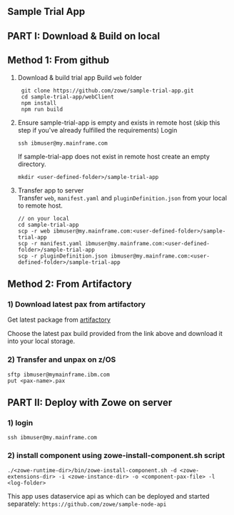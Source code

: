 ## Sample Trial App

## PART I: Download & Build on local

## Method 1: From github
1) Download & build trial app
   Build `web` folder
   ```
    git clone https://github.com/zowe/sample-trial-app.git
    cd sample-trial-app/webClient
    npm install
    npm run build
   ```

2) Ensure sample-trial-app is empty and exists in remote host (skip this step if you've already fulfilled the requirements)
   Login
   ```
   ssh ibmuser@my.mainframe.com
   ```

   If sample-trial-app does not exist in remote host create an empty directory.
   ```
   mkdir <user-defined-folder>/sample-trial-app
   ```

3) Transfer app to server  
   Transfer `web`, `manifest.yaml` and `pluginDefinition.json` from your local to remote host.
   ```
   // on your local
   cd sample-trial-app
   scp -r web ibmuser@my.mainframe.com:<user-defined-folder>/sample-trial-app
   scp -r manifest.yaml ibmuser@my.mainframe.com:<user-defined-folder>/sample-trial-app
   scp -r pluginDefinition.json ibmuser@my.mainframe.com:<user-defined-folder>/sample-trial-app
   ```
## Method 2: From Artifactory
### 1) Download latest pax from artifactory
Get latest package from [artifactory](https://zowe.jfrog.io/zowe/libs-snapshot-local/org/zowe/sample-trial-app/)

Choose the latest pax build provided from the link above and download it into your local storage.

### 2) Transfer and unpax on z/OS
```
sftp ibmuser@mymainframe.ibm.com
put <pax-name>.pax
```


## PART II: Deploy with Zowe on server

### 1) login
```  
ssh ibmuser@my.mainframe.com       
```

### 2) install component using zowe-install-component.sh script
```
./<zowe-runtime-dir>/bin/zowe-install-component.sh -d <zowe-extensions-dir> -i <zowe-instance-dir> -o <component-pax-file> -l <log-folder>
```

This app uses dataservice api as which can be deployed and started separately:
`https://github.com/zowe/sample-node-api`

